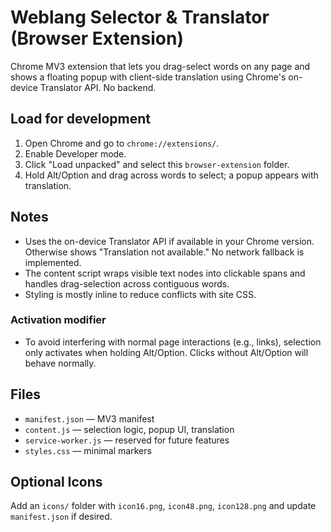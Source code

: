 # Weblang Selector & Translator (Browser Extension)

Chrome MV3 extension that lets you drag-select words on any page and shows a floating popup with client-side translation using Chrome's on-device Translator API. No backend.

## Load for development

1. Open Chrome and go to `chrome://extensions/`.
2. Enable Developer mode.
3. Click "Load unpacked" and select this `browser-extension` folder.
4. Hold Alt/Option and drag across words to select; a popup appears with translation.

## Notes

- Uses the on-device Translator API if available in your Chrome version. Otherwise shows "Translation not available." No network fallback is implemented.
- The content script wraps visible text nodes into clickable spans and handles drag-selection across contiguous words.
- Styling is mostly inline to reduce conflicts with site CSS.

### Activation modifier

- To avoid interfering with normal page interactions (e.g., links), selection only activates when holding Alt/Option. Clicks without Alt/Option will behave normally.

## Files

- `manifest.json` — MV3 manifest
- `content.js` — selection logic, popup UI, translation
- `service-worker.js` — reserved for future features
- `styles.css` — minimal markers

## Optional Icons

Add an `icons/` folder with `icon16.png`, `icon48.png`, `icon128.png` and update `manifest.json` if desired.
